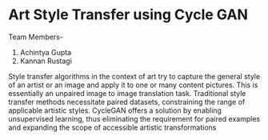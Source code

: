 # Art Style Transfer using Cycle GAN

Team Members-<br>
1. Achintya Gupta
2. Kannan Rustagi

Style transfer algorithms in the context of art try to capture the general style of an artist or an image and apply it to one or many content pictures. This is essentially an unpaired image to image translation task. Traditional style transfer
methods necessitate paired datasets, constraining the range of applicable
artistic styles. CycleGAN offers a solution by enabling unsupervised learning,
thus eliminating the requirement for paired examples and expanding the
scope of accessible artistic transformations
   
